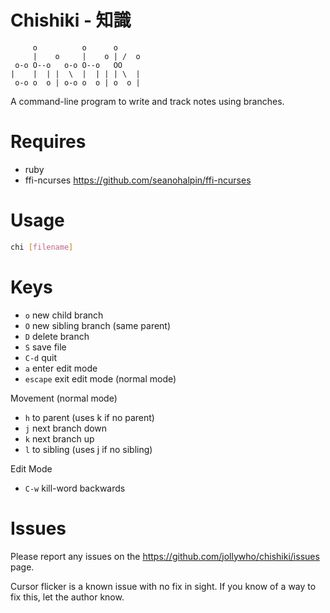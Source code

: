 Chishiki - 知識
=================
```
     o          o      o
     |    o     |    o | /  o
 o-o O--o   o-o O--o   OO
|    |  | |  \  |  | | | \  |
 o-o o  o | o-o o  o | o  o |
```

A command-line program to write and track notes using branches.

Requires
==
* ruby
* ffi-ncurses https://github.com/seanohalpin/ffi-ncurses

Usage
==
```sh
chi [filename]
```

Keys
==
* `o`      new child branch
* `O`      new sibling branch (same parent)
* `D`      delete branch
* `S`      save file
* `C-d`    quit
* `a`      enter edit mode
* `escape` exit edit mode (normal mode)

Movement (normal mode)
* `h`      to parent (uses k if no parent)
* `j`      next branch down
* `k`      next branch up
* `l`      to sibling (uses j if no sibling)

Edit Mode
* `C-w`    kill-word backwards

Issues
======

Please report any issues on the https://github.com/jollywho/chishiki/issues page.

Cursor flicker is a known issue with no fix in sight. If you know of a way to fix this, let the author know.
